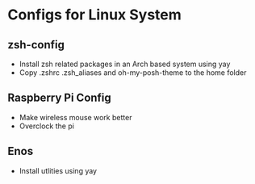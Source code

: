 # Configs for Linux System

## zsh-config
- Install zsh related packages in an Arch based system using yay
- Copy .zshrc .zsh_aliases and oh-my-posh-theme to the home folder

## Raspberry Pi Config
- Make wireless mouse work better
- Overclock the pi

## Enos 
- Install utlities using yay

